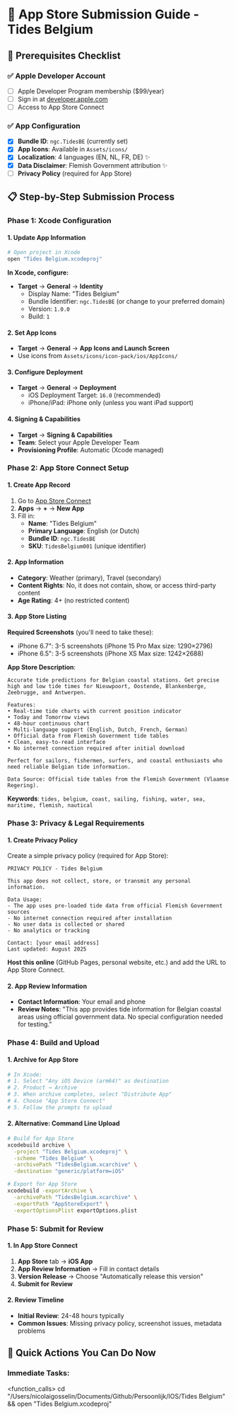 # 📱 App Store Submission Guide - Tides Belgium

## 🎯 Prerequisites Checklist

### ✅ **Apple Developer Account**
- [ ] Apple Developer Program membership ($99/year)
- [ ] Sign in at [developer.apple.com](https://developer.apple.com)
- [ ] Access to App Store Connect

### ✅ **App Configuration**
- [x] **Bundle ID**: `ngc.TidesBE` (currently set)
- [x] **App Icons**: Available in `Assets/icons/`
- [x] **Localization**: 4 languages (EN, NL, FR, DE) ✨
- [x] **Data Disclaimer**: Flemish Government attribution ✨
- [ ] **Privacy Policy** (required for App Store)

## 📋 Step-by-Step Submission Process

### **Phase 1: Xcode Configuration**

#### 1. Update App Information
```bash
# Open project in Xcode
open "Tides Belgium.xcodeproj"
```

**In Xcode, configure:**
- **Target** → **General** → **Identity**
  - Display Name: "Tides Belgium"
  - Bundle Identifier: `ngc.TidesBE` (or change to your preferred domain)
  - Version: `1.0.0`
  - Build: `1`

#### 2. Set App Icons
- **Target** → **General** → **App Icons and Launch Screen**
- Use icons from `Assets/icons/icon-pack/ios/AppIcons/`

#### 3. Configure Deployment
- **Target** → **General** → **Deployment**
  - iOS Deployment Target: `16.0` (recommended)
  - iPhone/iPad: iPhone only (unless you want iPad support)

#### 4. Signing & Capabilities
- **Target** → **Signing & Capabilities**
- **Team**: Select your Apple Developer Team
- **Provisioning Profile**: Automatic (Xcode managed)

### **Phase 2: App Store Connect Setup**

#### 1. Create App Record
1. Go to [App Store Connect](https://appstoreconnect.apple.com)
2. **Apps** → **+** → **New App**
3. Fill in:
   - **Name**: "Tides Belgium"
   - **Primary Language**: English (or Dutch)
   - **Bundle ID**: `ngc.TidesBE`
   - **SKU**: `TidesBelgium001` (unique identifier)

#### 2. App Information
- **Category**: Weather (primary), Travel (secondary)
- **Content Rights**: No, it does not contain, show, or access third-party content
- **Age Rating**: 4+ (no restricted content)

#### 3. App Store Listing
**Required Screenshots** (you'll need to take these):
- iPhone 6.7": 3-5 screenshots (iPhone 15 Pro Max size: 1290×2796)
- iPhone 6.5": 3-5 screenshots (iPhone XS Max size: 1242×2688)

**App Store Description**:
```
Accurate tide predictions for Belgian coastal stations. Get precise high and low tide times for Nieuwpoort, Oostende, Blankenberge, Zeebrugge, and Antwerpen.

Features:
• Real-time tide charts with current position indicator
• Today and Tomorrow views
• 48-hour continuous chart
• Multi-language support (English, Dutch, French, German)
• Official data from Flemish Government tide tables
• Clean, easy-to-read interface
• No internet connection required after initial download

Perfect for sailors, fishermen, surfers, and coastal enthusiasts who need reliable Belgian tide information.

Data Source: Official tide tables from the Flemish Government (Vlaamse Regering).
```

**Keywords**: `tides, belgium, coast, sailing, fishing, water, sea, maritime, flemish, nautical`

### **Phase 3: Privacy & Legal Requirements**

#### 1. Create Privacy Policy
Create a simple privacy policy (required for App Store):

```
PRIVACY POLICY - Tides Belgium

This app does not collect, store, or transmit any personal information.

Data Usage:
- The app uses pre-loaded tide data from official Flemish Government sources
- No internet connection required after installation  
- No user data is collected or shared
- No analytics or tracking

Contact: [your email address]
Last updated: August 2025
```

**Host this online** (GitHub Pages, personal website, etc.) and add the URL to App Store Connect.

#### 2. App Review Information
- **Contact Information**: Your email and phone
- **Review Notes**: "This app provides tide information for Belgian coastal areas using official government data. No special configuration needed for testing."

### **Phase 4: Build and Upload**

#### 1. Archive for App Store
```bash
# In Xcode:
# 1. Select "Any iOS Device (arm64)" as destination
# 2. Product → Archive
# 3. When archive completes, select "Distribute App"
# 4. Choose "App Store Connect"
# 5. Follow the prompts to upload
```

#### 2. Alternative: Command Line Upload
```bash
# Build for App Store
xcodebuild archive \
  -project "Tides Belgium.xcodeproj" \
  -scheme "Tides Belgium" \
  -archivePath "TidesBelgium.xcarchive" \
  -destination "generic/platform=iOS"

# Export for App Store
xcodebuild -exportArchive \
  -archivePath "TidesBelgium.xcarchive" \
  -exportPath "AppStoreExport" \
  -exportOptionsPlist exportOptions.plist
```

### **Phase 5: Submit for Review**

#### 1. In App Store Connect
1. **App Store** tab → **iOS App** 
2. **App Review Information** → Fill in contact details
3. **Version Release** → Choose "Automatically release this version"
4. **Submit for Review**

#### 2. Review Timeline
- **Initial Review**: 24-48 hours typically
- **Common Issues**: Missing privacy policy, screenshot issues, metadata problems

## 🚀 Quick Actions You Can Do Now

### **Immediate Tasks:**

<function_calls>
<invoke name="run_in_terminal">
<parameter name="command">cd "/Users/nicolaigosselin/Documents/Github/Persoonlijk/IOS/Tides Belgium" && open "Tides Belgium.xcodeproj"
